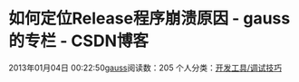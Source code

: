 # 如何定位Release程序崩溃原因 - gauss的专栏 - CSDN博客
2013年01月04日 00:22:50[gauss](https://me.csdn.net/mathlmx)阅读数：205
个人分类：[开发工具/调试技巧](https://blog.csdn.net/mathlmx/article/category/1317877)
### [](http://blog.csdn.net/pizi0475/article/details/7853890)
